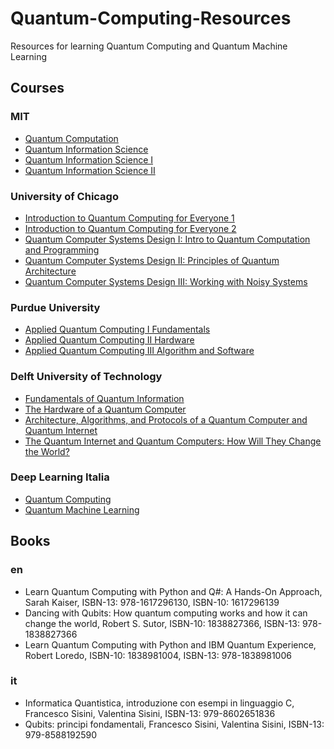 # Quantum-Computing-Resources
Resources for learning Quantum Computing and Quantum Machine Learning

## Courses 
### MIT
- [Quantum Computation](https://ocw.mit.edu/courses/18-435j-quantum-computation-fall-2003/)
- [Quantum Information Science](https://ocw.mit.edu/courses/mas-865j-quantum-information-science-spring-2006/)
- [Quantum Information Science I](https://ocw.mit.edu/courses/8-370x-quantum-information-science-i-spring-2018/)
- [Quantum Information Science II](https://ocw.mit.edu/courses/8-371x-quantum-information-science-ii-spring-2018/)

### University of Chicago
-  [Introduction to Quantum Computing for Everyone 1](https://www.edx.org/course/quantum-computing?index=product_value_experiment_a&queryID=07ab7fc14b4458631f4fa83214ac1c70&position=2)
- [Introduction to Quantum Computing for Everyone 2](https://www.edx.org/course/introduction-to-quantum-computing-for-everyone-2?index=product_value_experiment_a&queryID=3ac207e5b695e6d5b54131e42f04a122&position=10)
- [Quantum Computer Systems Design I: Intro to Quantum Computation and Programming](https://www.edx.org/course/quantum-computer-systems-design-i?index=product_value_experiment_a&queryID=3ac207e5b695e6d5b54131e42f04a122&position=12)
- [Quantum Computer Systems Design II: Principles of Quantum Architecture](https://www.edx.org/course/quantum-computer-systems-ii?index=product_value_experiment_a&queryID=3ac207e5b695e6d5b54131e42f04a122&position=15)
- [Quantum Computer Systems Design III: Working with Noisy Systems](https://www.edx.org/course/quantum-computer-systems-design-iii?index=product_value_experiment_a&queryID=3ac207e5b695e6d5b54131e42f04a122&position=16)

### Purdue University
- [Applied Quantum Computing I Fundamentals](https://www.edx.org/course/quantum-computing-i-fundamentals?index=product_value_experiment_a&queryID=3ac207e5b695e6d5b54131e42f04a122&position=17)
- [Applied Quantum Computing II Hardware](https://www.edx.org/course/quantum-computing-ii-hardware?index=product_value_experiment_a&queryID=3ac207e5b695e6d5b54131e42f04a122&position=21)
- [Applied Quantum Computing III Algorithm and Software](https://www.edx.org/course/quantum-computing-iii-algorithm-and-software?index=product_value_experiment_a&queryID=3ac207e5b695e6d5b54131e42f04a122&position=18)

### Delft University of Technology
- [Fundamentals of Quantum Information](https://www.edx.org/course/fundamentals-of-quantum-information?index=product_value_experiment_a&queryID=3ac207e5b695e6d5b54131e42f04a122&position=11)
- [The Hardware of a Quantum Computer](https://www.edx.org/course/hardware-of-quantum-computer?index=product_value_experiment_a&queryID=d483464f2dfea2786aa63a4917eba86f&position=4)
- [Architecture, Algorithms, and Protocols of a Quantum Computer and Quantum Internet](https://www.edx.org/course/architecture-algorithms-quantum-computer-internet?index=product_value_experiment_a&queryID=3ac207e5b695e6d5b54131e42f04a122&position=6)
- [The Quantum Internet and Quantum Computers: How Will They Change the World?](https://www.edx.org/course/the-quantum-internet-and-quantum-computers-how-w-2?index=product_value_experiment_a&queryID=3ac207e5b695e6d5b54131e42f04a122&position=7)

### Deep Learning Italia
- [Quantum Computing](https://deeplearningitalia.com/corsi/corso-quantum-computing-c0030/)
- [Quantum Machine Learning](https://deeplearningitalia.com/corsi/corso-quantum-machine-learning-c0031/)

## Books
### en
- Learn Quantum Computing with Python and Q#: A Hands-On Approach, Sarah Kaiser, ISBN-13: 978-1617296130, ISBN-10: 1617296139
- Dancing with Qubits: How quantum computing works and how it can change the world, Robert S. Sutor, ISBN-10: 1838827366, ISBN-13: 978-1838827366
- Learn Quantum Computing with Python and IBM Quantum Experience, Robert Loredo, ISBN-10: 1838981004, ISBN-13: 978-1838981006

### it
- Informatica Quantistica, introduzione con esempi in linguaggio C, Francesco Sisini, Valentina Sisini, ISBN-13: 979-8602651836
- Qubits: principi fondamentali, Francesco Sisini, Valentina Sisini, ISBN-13: 979-8588192590
